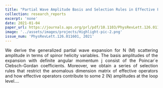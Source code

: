 ```yaml
---
title: "Partial Wave Amplitude Basis and Selection Rules in Effective Field Theories"
collection: research_reports
excerpt: 'none'
date: 2021-01-04
paper_url: https://journals.aps.org/prl/pdf/10.1103/PhysRevLett.126.011601
image: '../assets/images/projects/Highlight-pic-2.png'
issue_num: 'PhysRevLett.126.011601, 2021'
---
```



<p align="justify" >We derive the generalized partial wave expansion for N (M) scattering amplitude in terms of spinor helicity variables. The basis amplitudes of the expansion with definite angular momentum j consist of the Poincar´e Clebsch-Gordan coefficients. Moreover, we obtain a series of selection rules that restrict the anomalous dimension matrix of effective operators and how effective operators contribute to some 2 (N) amplitudes at the loop level....</p>




